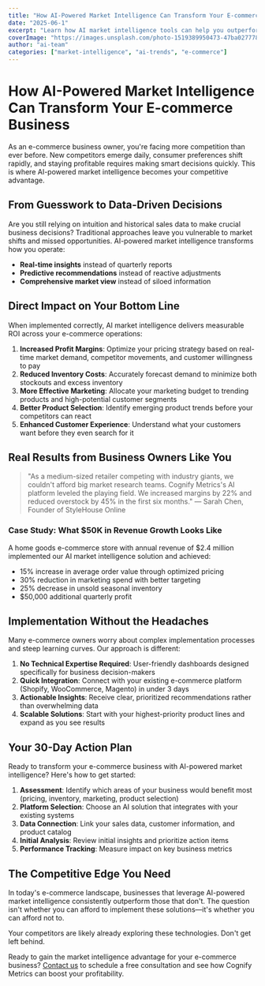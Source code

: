 ```yaml
---
title: "How AI-Powered Market Intelligence Can Transform Your E-commerce Business"
date: "2025-06-1"
excerpt: "Learn how AI market intelligence tools can help you outperform competitors, optimize pricing, and boost your e-commerce profitability."
coverImage: "https://images.unsplash.com/photo-1519389950473-47ba0277781c?ixlib=rb-4.0.3&auto=format&fit=crop&w=1600&h=800&q=80"
author: "ai-team"
categories: ["market-intelligence", "ai-trends", "e-commerce"]
---
```


# How AI-Powered Market Intelligence Can Transform Your E-commerce Business

As an e-commerce business owner, you're facing more competition than ever before. New competitors emerge daily, consumer preferences shift rapidly, and staying profitable requires making smart decisions quickly. This is where AI-powered market intelligence becomes your competitive advantage.

## From Guesswork to Data-Driven Decisions

Are you still relying on intuition and historical sales data to make crucial business decisions? Traditional approaches leave you vulnerable to market shifts and missed opportunities. AI-powered market intelligence transforms how you operate:

- **Real-time insights** instead of quarterly reports
- **Predictive recommendations** instead of reactive adjustments
- **Comprehensive market view** instead of siloed information

## Direct Impact on Your Bottom Line

When implemented correctly, AI market intelligence delivers measurable ROI across your e-commerce operations:

1. **Increased Profit Margins**: Optimize your pricing strategy based on real-time market demand, competitor movements, and customer willingness to pay
2. **Reduced Inventory Costs**: Accurately forecast demand to minimize both stockouts and excess inventory
3. **More Effective Marketing**: Allocate your marketing budget to trending products and high-potential customer segments
4. **Better Product Selection**: Identify emerging product trends before your competitors can react
5. **Enhanced Customer Experience**: Understand what your customers want before they even search for it

## Real Results from Business Owners Like You

> "As a medium-sized retailer competing with industry giants, we couldn't afford big market research teams. Cognify Metrics's AI platform leveled the playing field. We increased margins by 22% and reduced overstock by 45% in the first six months." — Sarah Chen, Founder of StyleHouse Online

### Case Study: What $50K in Revenue Growth Looks Like

A home goods e-commerce store with annual revenue of $2.4 million implemented our AI market intelligence solution and achieved:

- 15% increase in average order value through optimized pricing
- 30% reduction in marketing spend with better targeting
- 25% decrease in unsold seasonal inventory
- $50,000 additional quarterly profit

## Implementation Without the Headaches

Many e-commerce owners worry about complex implementation processes and steep learning curves. Our approach is different:

1. **No Technical Expertise Required**: User-friendly dashboards designed specifically for business decision-makers
2. **Quick Integration**: Connect with your existing e-commerce platform (Shopify, WooCommerce, Magento) in under 3 days
3. **Actionable Insights**: Receive clear, prioritized recommendations rather than overwhelming data
4. **Scalable Solutions**: Start with your highest-priority product lines and expand as you see results

## Your 30-Day Action Plan

Ready to transform your e-commerce business with AI-powered market intelligence? Here's how to get started:

1. **Assessment**: Identify which areas of your business would benefit most (pricing, inventory, marketing, product selection)
2. **Platform Selection**: Choose an AI solution that integrates with your existing systems
3. **Data Connection**: Link your sales data, customer information, and product catalog
4. **Initial Analysis**: Review initial insights and prioritize action items
5. **Performance Tracking**: Measure impact on key business metrics

## The Competitive Edge You Need

In today's e-commerce landscape, businesses that leverage AI-powered market intelligence consistently outperform those that don't. The question isn't whether you can afford to implement these solutions—it's whether you can afford not to.

Your competitors are likely already exploring these technologies. Don't get left behind.

Ready to gain the market intelligence advantage for your e-commerce business? [Contact us](/contact) to schedule a free consultation and see how Cognify Metrics can boost your profitability. 